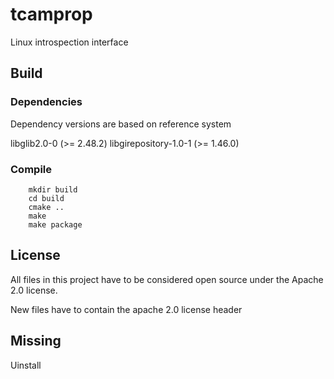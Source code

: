 # tcamprop

Linux introspection interface

## Build

### Dependencies

Dependency versions are based on reference system

libglib2.0-0 (>= 2.48.2)
libgirepository-1.0-1 (>= 1.46.0)

### Compile

```
    mkdir build
    cd build
    cmake ..
    make
    make package
```

## License

All files in this project have to be considered open source under the Apache 2.0 license.

New files have to contain the apache 2.0 license header

## Missing

Uinstall
